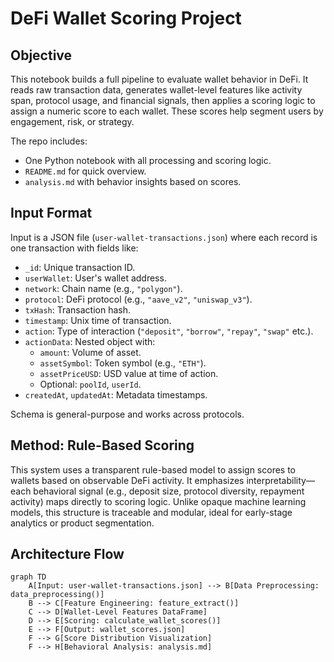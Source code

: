 # DeFi Wallet Scoring Project

## Objective

This notebook builds a full pipeline to evaluate wallet behavior in DeFi. It reads raw transaction data, generates wallet-level features like activity span, protocol usage, and financial signals, then applies a scoring logic to assign a numeric score to each wallet. These scores help segment users by engagement, risk, or strategy.

The repo includes:
- One Python notebook with all processing and scoring logic.
- `README.md` for quick overview.
- `analysis.md` with behavior insights based on scores.

## Input Format

Input is a JSON file (`user-wallet-transactions.json`) where each record is one transaction with fields like:

- `_id`: Unique transaction ID.
- `userWallet`: User's wallet address.
- `network`: Chain name (e.g., `"polygon"`).
- `protocol`: DeFi protocol (e.g., `"aave_v2"`, `"uniswap_v3"`).
- `txHash`: Transaction hash.
- `timestamp`: Unix time of transaction.
- `action`: Type of interaction (`"deposit"`, `"borrow"`, `"repay"`, `"swap"` etc.).
- `actionData`: Nested object with:
  - `amount`: Volume of asset.
  - `assetSymbol`: Token symbol (e.g., `"ETH"`).
  - `assetPriceUSD`: USD value at time of action.
  - Optional: `poolId`, `userId`.
- `createdAt`, `updatedAt`: Metadata timestamps.

Schema is general-purpose and works across protocols.

## Method: Rule-Based Scoring

This system uses a transparent rule-based model to assign scores to wallets based on observable DeFi activity. It emphasizes interpretability—each behavioral signal (e.g., deposit size, protocol diversity, repayment activity) maps directly to scoring logic. Unlike opaque machine learning models, this structure is traceable and modular, ideal for early-stage analytics or product segmentation.

## Architecture Flow

```mermaid
graph TD
    A[Input: user-wallet-transactions.json] --> B[Data Preprocessing: data_preprocessing()]
    B --> C[Feature Engineering: feature_extract()]
    C --> D[Wallet-Level Features DataFrame]
    D --> E[Scoring: calculate_wallet_scores()]
    E --> F[Output: wallet_scores.json]
    F --> G[Score Distribution Visualization]
    F --> H[Behavioral Analysis: analysis.md]
